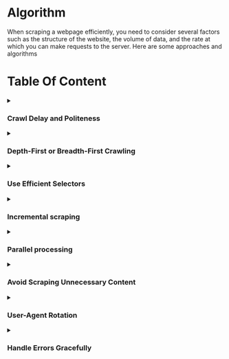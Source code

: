 # Algorithm
When scraping a webpage efficiently, you need to consider several factors such as the structure of the website, the volume of data, and the rate at which you can make requests to the server. Here are some approaches and algorithms

# Table Of Content

<details>
<summary><h3>Crawl Delay and Politeness</h3></summary>
 
`Crawl Delay` and `Politeness` refer to strategies employed in web scraping to ensure that bots (web crawlers or spiders) behave in a respectful and considerate manner towards the websites they are accessing. These strategies are essential to prevent overloading servers with too many requests, which could lead to server strain, increased server costs, or even IP blocking by the website.

**Crawl Delay:**
* **Definition:** Crawl-delay is the `intentional pause` or `delay` between consecutive requests made by a web crawler to a server. It specifies the time a crawler should wait before making another request.
* **Purpose:**
  * **Resource Conservation:** Helps conserve server resources by spacing out requests over time.
  * **Avoiding Overload:** Prevents overloading the server, especially for websites with limited bandwidth or shared hosting.
* **Implementation:**
  * Webmasters may specify a crawl delay in the `robots.txt` file using the `Crawl-delay` directive. For example: Crawl-delay: 5 indicates a delay of `5 seconds` between requests.

**Politeness:**
* **Definition:** Politeness, in the context of web scraping, refers to adhering to ethical guidelines and showing respect to the website and its resources.
* **Respect robots.txt:** Follow the directives in the `robots.txt` file, which may include `crawl delay` and `other rules`.
  * **User-Agent:** Use a proper and descriptive `User-Agent` in `HTTP headers` to **identify** the web crawler. This helps websites understand the nature of the bot and may prevent blocking.
  * **Avoid Overloading:** Limit the number of requests to avoid overloading the server. This includes respecting any specified crawl delay.
  * **Error Handling:** Implement error handling to gracefully handle issues such as `timeouts`, `connection errors`, or unexpected changes in the `website's structure`.

**Benefits:**
* **Avoiding IP Blocking:** Being polite reduces the chances of IP blocking or other countermeasures taken by websites to restrict bot access.
* **Ethical Scraping:** Demonstrates ethical and responsible scraping practices, fostering a positive relationship between the scraper and the website.

**Best Practices:**
* **Implement a Crawl Delay:** Even if not explicitly specified in robots.txt, consider implementing a crawl delay to avoid overloading servers.
* **Set User-Agent Properly:** Ensure that your web scraper provides a User-Agent that identifies it clearly and includes contact information for the administrator.
* **Respect robots.txt:** Always check and respect the rules specified in the robots.txt file of the website you are scraping.
* **Handle Errors Gracefully:** Implement error-handling mechanisms to handle issues like timeouts, network errors, or changes in website structure.
* **Rate Limiting:** Implement rate limiting to control the number of requests per unit of time.

By adhering to crawl delay and politeness guidelines, web scrapers can access data from websites without causing disruption, maintain ethical standards, and contribute to positive interactions between the scraping tool and the web server.
</details>

<details>
<summary><h3>Depth-First or Breadth-First Crawling</h3></summary>

Depth-First Crawling and Breadth-First Crawling are two different strategies used in web crawling to determine the order in which pages are visited. Each strategy has its own advantages and use cases, and the choice between them depends on the specific goals of the web scraping project.

### Depth-First Crawling:
![image](https://github.com/Antony-M1/scrapy/assets/96291963/610aabd2-3f77-43e8-bafb-7c25dc969994)


- **Definition:**
  - In depth-first crawling, the crawler starts from the initial or seed URL and explores as far as possible along each branch of the website's link structure before backtracking. It prioritizes going deeper into the site before visiting other branches.

- **Characteristics:**
  - **[Depth-First Search (DFS):](https://www.geeksforgeeks.org/depth-first-search-or-dfs-for-a-graph/)** The algorithm is similar to a depth-first search traversal in graph theory.
  - **Stack Data Structure:** Implemented using a stack to keep track of URLs to be visited.

- **Advantages:**
  - **Focused Exploration:** Well-suited for scenarios where the goal is to extract detailed information from a specific section of a website.
  - **Memory Efficiency:** Requires less memory compared to breadth-first crawling because it explores one branch at a time.

- **Considerations:**
  - **May Miss Important Pages:** Since it prioritizes depth, it might miss important pages on other branches of the website.

### Breadth-First Crawling:
![image](https://github.com/Antony-M1/scrapy/assets/96291963/3c240736-f112-4d43-8d9e-793fb3131b5c)

- **Definition:**
  - In breadth-first crawling, the crawler starts from the initial URL and systematically visits all pages at the current depth level before moving on to the next level. It explores the website layer by layer.

- **Characteristics:**
  - **[Breadth-First Search (BFS):](https://www.geeksforgeeks.org/breadth-first-search-or-bfs-for-a-graph/)** The algorithm is similar to a breadth-first search traversal in graph theory.
  - **Queue Data Structure:** Implemented using a queue to manage the order of URLs to be visited.

- **Advantages:**
  - **Comprehensive Exploration:** Suitable for scenarios where the goal is to cover a broad range of pages across the website.
  - **Finds Important Pages Early:** Ensures that important pages are discovered early in the crawling process.

- **Considerations:**
  - **Higher Memory Requirements:** Requires more memory compared to depth-first crawling because it explores multiple branches simultaneously.

### Choosing Between Depth-First and Breadth-First Crawling:

1. **Project Goals:**
   - **Depth-First:** Use when the goal is to focus on specific areas or topics within the website.
   - **Breadth-First:** Use when the goal is to gather a comprehensive dataset from various sections of the website.

2. **Resource Constraints:**
   - **Depth-First:** Requires less memory, making it suitable for projects with limited resources.
   - **Breadth-First:** May require more memory but offers a more exhaustive exploration of the website.

3. **Website Structure:**
   - **Depth-First:** Effective for websites with deep hierarchies or when detailed information is concentrated in specific branches.
   - **Breadth-First:** Effective for websites with a flat structure or when the goal is to cover a large surface area.

4. **Link Discovery:**
   - **Depth-First:** Might miss important pages on other branches early in the crawl.
   - **Breadth-First:** Ensures important pages are discovered early in the process.

In practice, a hybrid approach that combines elements of both depth-first and breadth-first crawling is sometimes used to achieve a balance between focused exploration and comprehensive coverage. The choice of strategy depends on the specific requirements and characteristics of the website being scraped.

</details>

<details>

<summary><h3>Use Efficient Selectors</h3></summary>

 `Use Efficient Selectors` refers to the practice of selecting HTML elements on a web page in a way that is both accurate and optimal for web scraping. Efficient selectors help reduce the amount of data retrieved, improve the speed of scraping, and make the code more robust to changes in the website's structure. This practice is particularly important when using libraries like `Beautiful Soup` or `Scrapy` for web scraping.

### Key Concepts:

1. **CSS Selectors and XPath:**
   - **CSS Selectors:** A language for selecting HTML elements based on their attributes, classes, IDs, and relationships with other elements.
   - **XPath:** A query language for selecting nodes from an XML document (and by extension, an HTML document).

2. **Optimizing Selectors:**
   - **Specificity:** Use selectors that are specific to the target element to avoid selecting unintended elements.
   - **Avoid Universal Selectors:** Using universal selectors (`*`) should be avoided as they can match all elements and result in unnecessary data retrieval.

3. **Avoid Fragile Selectors:**
   - **Avoid Relying Solely on Class Names or IDs:** While class names and IDs are commonly used, relying solely on them can make the code fragile to changes. Websites might alter class names or IDs over time.
   - **Use Hierarchical Relationships:** Leverage the hierarchical relationships between elements to create more robust selectors.

4. **Regular Expressions:**
   - **When Necessary:** In certain cases, regular expressions can be employed to match patterns within attribute values or text content. However, they should be used judiciously and only when necessary.

5. **Testing Selectors:**
   - **Browser Developer Tools:** Use browser developer tools to test and validate selectors interactively. This helps ensure that the selected elements match the intended ones.

### Examples:

#### Using CSS Selectors:

```css
/* Good Selector */
div.article > h2.title

/* Avoid Universal Selector */
* .title
```

#### Using XPath:

```xpath
<!-- Good XPath -->
//div[@class='article']/h2[@class='title']

<!-- Avoid Relying Solely on Class Names -->
//h2[@class='title']

<!-- Use Hierarchical Relationships -->
//div[@class='article']//h2
```

### Benefits of Using Efficient Selectors:

1. **Reduced Data Volume:**
   - Efficient selectors help retrieve only the necessary data, reducing the amount of HTML downloaded.

2. **Improved Performance:**
   - Selecting specific elements directly contributes to faster scraping performance.

3. **Robustness to Changes:**
   - Well-crafted selectors are less prone to breaking when websites undergo changes in their structure.

4. **Maintainability:**
   - Code with efficient selectors is more maintainable and easier to understand.

### Best Practices:

1. **Inspect HTML Structure:**
   - Understand the structure of the HTML document to craft selectors that accurately target the desired elements.

2. **Prioritize Specificity:**
   - Prioritize selectors that are specific to the target elements to avoid unintended matches.

3. **Regular Testing:**
   - Regularly test and update selectors as needed, especially if the website's structure evolves.

4. **Consider Future Changes:**
   - Anticipate potential changes to the website's structure and design selectors with flexibility in mind.

By employing efficient selectors, web scraping code becomes more reliable, adaptable, and performs better, ensuring a smoother scraping process even when websites are updated or modified.
</details>

<details>
 <summary><h3>Incremental scraping</h3></summary>
 
`Incremental scraping` is a technique used in web scraping to update a dataset with only the `new` or `modified data` since the last scrape. Instead of re-scraping the entire website, incremental scraping focuses on `fetching` and `extracting` only the information that has changed or is new, saving time and resources. This approach is particularly useful for large websites where scraping the entire content frequently may be impractical.

### Key Concepts:

1. **Timestamps or Identifiers:**
   - To implement incremental scraping, each item on the website needs to have a timestamp or some form of identifier that indicates when it was last updated. This could be a modification timestamp, a version number, or any unique identifier.

2. **Tracking Changes:**
   - The scraper compares the timestamps or identifiers of items on the website with the timestamps recorded during the previous scrape.
   - Items with newer timestamps or different identifiers are considered new or modified, and their data is fetched.

3. **Storing State:**
   - To keep track of the state between scrapes, the scraper needs to store the timestamp or identifier of the most recently scraped data. This information is used as a reference point during the next scrape.

4. **Fetching Only Changes:**
   - Only the items that have changed since the last scrape are retrieved, reducing the amount of data transferred and processed.

### Example Workflow:

1. **Initial Scrape:**
   - The scraper initially scrapes the entire website and records the timestamps or identifiers of each item.

2. **Subsequent Scrape:**
   - During subsequent scrapes, the scraper compares the current timestamps or identifiers with those recorded in the previous scrape.

3. **Identifying Changes:**
   - Items with newer timestamps or different identifiers are identified as changed or new.

4. **Fetching New Data:**
   - Only the data associated with the changed or new items is fetched, reducing the workload compared to scraping the entire website.

5. **Updating State:**
   - After completing the scrape, the scraper updates its stored state with the current timestamps or identifiers for future comparisons.

### Benefits of Incremental Scraping:

1. **Efficiency:**
   - Saves time and resources by fetching only the data that has changed.

2. **Reduced Server Load:**
   - Decreases the load on both the scraper and the server by minimizing the amount of data transferred.

3. **Faster Updates:**
   - Enables more frequent updates since the workload is reduced.

4. **Minimized Impact:**
   - Websites are less likely to detect and block the scraper if it is making fewer requests.

### Considerations:

1. **Website Support:**
   - Not all websites provide timestamps or identifiers for their items. Incremental scraping relies on the availability of such information.

2. **Robustness:**
   - The scraper needs to handle cases where timestamps or identifiers are not consistently provided or may change unexpectedly.

3. **Data Integrity:**
   - The technique assumes that the timestamps or identifiers accurately reflect changes. If this is not the case, incremental scraping may lead to missing or incorrect data.

### Best Practices:

1. **Use Reliable Identifiers:**
   - Ensure that the timestamps or identifiers used for incremental scraping are reliable and consistent.

2. **Handle Data Drift:**
   - Be prepared to handle cases where the structure or identifiers of items change over time.

3. **Regular Monitoring:**
   - Regularly monitor and adjust the scraper to handle any changes in the website's structure or data representation.

By implementing incremental scraping, developers can keep their datasets up-to-date with minimal impact on server resources and a reduced risk of being blocked by the website.
</details>

<details>

<summary><h3>Parallel processing</h3></summary>
 
Parallel processing in the context of web scraping refers to the `concurrent execution` of multiple scraping tasks to improve efficiency and reduce the overall time required to scrape a large amount of data. This approach takes advantage of the `parallelism` available in modern computing systems, allowing multiple tasks to be performed simultaneously.

### Key Concepts:

1. **Concurrency vs. Parallelism:**
   - **Concurrency:** Refers to the ability of different tasks to be executed in overlapping time periods, even if they are not physically running at the same time. It is more about managing multiple tasks simultaneously.
   - **Parallelism:** Involves the actual simultaneous execution of multiple tasks by allocating them to different processors or computing resources.

2. **Benefits of Parallel Processing:**
   - **Faster Execution:** By executing multiple tasks simultaneously, the overall time required to complete a large scraping job is reduced.
   - **Efficient Resource Utilization:** Takes advantage of available computing resources, such as multi-core processors, to perform tasks concurrently.

3. **Strategies for Parallel Scraping:**

   - **Multi-Threaded Scraping:**
     - Utilizes multiple threads within a single process to execute scraping tasks concurrently.
     - Each thread can handle a different request or scrape a different portion of the website.

   - **Multi-Process Scraping:**
     - Involves launching multiple independent processes, each capable of running its own scraping task.
     - Each process operates independently of the others, and they can run on separate CPU cores.

   - **Distributed Scraping:**
     - Distributes scraping tasks across multiple machines or nodes in a network.
     - Tasks are divided among the nodes, and each node processes a subset of the overall workload.

4. **Challenges and Considerations:**

   - **Shared Resources:**
     - Care must be taken when multiple threads or processes access shared resources, such as databases or files, to avoid conflicts.

   - **Concurrency Control:**
     - Proper mechanisms (locks, semaphores) need to be implemented to control access to shared resources and avoid data corruption.

   - **Scalability:**
     - Depending on the size of the task and available resources, choosing the right level of parallelism is crucial for optimal performance.

### Example of Multi-Threaded Scraping:

```python
import threading
import requests

def scrape_page(url):
    response = requests.get(url)
    # Process the response as needed

# List of URLs to scrape
urls_to_scrape = ['http://example.com/page1', 'http://example.com/page2', 'http://example.com/page3']

# Create threads for each URL
threads = [threading.Thread(target=scrape_page, args=(url,)) for url in urls_to_scrape]

# Start the threads
for thread in threads:
    thread.start()

# Wait for all threads to finish
for thread in threads:
    thread.join()
```

### Benefits of Parallel Processing in Scraping:

1. **Improved Speed:**
   - Parallel processing can significantly speed up the scraping process, especially when dealing with a large number of pages.

2. **Efficient Resource Utilization:**
   - Utilizes the available computing resources efficiently by distributing tasks among multiple threads or processes.

3. **Scalability:**
   - Scales well with the number of available computing resources, making it suitable for large scraping tasks.

4. **Concurrency for I/O-bound Tasks:**
   - Particularly effective for I/O-bound tasks, where the scraper spends time waiting for responses from the server.

### Considerations:

1. **Website Policies:**
   - Some websites may have restrictions on the number of simultaneous requests from a single IP address. Scraping too aggressively in parallel may lead to IP blocking.

2. **Code Complexity:**
   - Implementing parallel processing introduces complexity, and proper synchronization mechanisms need to be employed to avoid data corruption.

3. **Resource Constraints:**
   - The effectiveness of parallel processing depends on the availability of computing resources (CPU cores, memory) and the nature of the scraping task.

### Best Practices:

1. **Respect Website Policies:**
   - Adhere to the website's terms of service and robots.txt guidelines to avoid being blocked.

2. **Optimal Parallelism:**
   - Choose an optimal level of parallelism based on the available resources and the nature of the scraping task.

3. **Scalability Testing:**
   - Test the scraping application's scalability to ensure it performs well as the workload increases.

Parallel processing is a powerful technique for improving the efficiency of web scraping, especially when dealing with large datasets or frequent updates. However, it requires careful implementation and consideration of the specific requirements of the scraping task and the policies of the targeted websites.
</details>

<details>
 <summary><h3>Avoid Scraping Unnecessary Content</h3></summary>

 `Avoid Scraping Unnecessary Content` is a principle in web scraping that emphasizes the importance of focusing on extracting only the relevant information from a website, while avoiding unnecessary content that doesn't contribute to the intended purpose of the scraping task. This approach is essential for optimizing the efficiency of the scraping process, conserving resources, and adhering to ethical scraping practices.

### Key Concepts:

1. **Targeted Data Extraction:**
   - Define a clear objective for your scraping task and identify the specific data elements you need from the website.
   - Design your scraping logic to target and extract only the essential information, avoiding unnecessary HTML elements and pages.

2. **Minimize Requests:**
   - Limit the number of HTTP requests to the server by fetching only the pages or resources that contain relevant data.
   - Avoid scraping unnecessary pages or making redundant requests that don't contribute to the desired data.

3. **Use Efficient Selectors:**
   - Utilize precise and efficient CSS or XPath selectors to directly target the elements containing the data you need.
   - Avoid overly broad selectors that capture irrelevant content, leading to larger and more complex responses.

4. **Adherence to Robots.txt:**
   - Respect the rules specified in the website's `robots.txt` file, which provides guidelines on which parts of the site can be crawled.
   - Avoid scraping pages or content explicitly marked as off-limits in the `robots.txt` file.

5. **Filtering and Cleaning:**
   - Implement filtering mechanisms to remove unwanted content from the extracted data.
   - Clean and preprocess the data to ensure that only relevant and valid information is retained.

6. **Dynamic Content Handling:**
   - If a website relies heavily on JavaScript to load content dynamically, consider using tools like Selenium to interact with the page and retrieve dynamically loaded data.
   - Ensure that your scraping logic accommodates the loading of dynamic content without unnecessary duplication.

7. **Ethical Considerations:**
   - Adhere to ethical scraping practices and avoid extracting sensitive or personal information without proper consent.
   - Be mindful of the impact of your scraping activity on the website's server resources and user experience.

### Best Practices:

1. **Clear Specification:**
   - Clearly define the scope and purpose of your scraping task before writing the scraping logic.
   - Identify the specific data points you need and focus on extracting those.

2. **Regular Expression Filtering:**
   - Use regular expressions to filter and clean text data, removing unwanted characters or patterns.

3. **Optimized Selectors:**
   - Use optimized and specific CSS or XPath selectors to target elements accurately.
   - Regularly review and update selectors if the website structure changes.

4. **Custom User-Agent:**
   - Consider using a custom User-Agent in your HTTP requests to mimic a browser and reduce the likelihood of being blocked.

5. **Rate Limiting:**
   - Implement rate limiting to avoid making too many requests in a short period, which can trigger anti-scraping measures.

6. **Avoid Scraping Binary Files:**
   - If your goal is to extract textual data, avoid unnecessary downloads of binary files (images, videos) unless they are directly relevant to your task.

By focusing on scraping only the necessary and relevant content, you can streamline your scraping process, reduce the load on the website's server, and maintain good scraping practices. This approach also contributes to the development of more efficient and ethical web scraping applications.
</details>

<details>
 <summary><h3>User-Agent Rotation</h3></summary>

 `User-Agent Rotation` is a technique used in web scraping to vary the User-Agent header in HTTP requests sent to a website. The User-Agent header provides information about the client (in this case, the web scraper) making the request, including details about the browser and operating system. Rotating User-Agents is a strategy employed to mimic diverse user behavior and avoid detection by `anti-scraping mechanisms` that may be in place on the target website.

### Key Concepts:

1. **User-Agent Header:**
   - The User-Agent header is a part of the HTTP request sent by a client to a server. It contains information about the client, such as the browser type, version, and operating system.
   - Websites often use this information to optimize content delivery and user experience.

2. **Anti-Scraping Measures:**
   - Some websites implement anti-scraping measures to identify and block automated bots or scrapers.
   - Analyzing the User-Agent header is one common method used by websites to distinguish between requests from browsers and those from automated scripts.

3. **User-Agent Rotation:**
   - User-Agent rotation involves using a pool of different User-Agent strings and rotating through them when making HTTP requests.
   - By changing the User-Agent for each request, the scraper appears as multiple, distinct users, making it more challenging for the website to detect and block scraping activity.

4. **User-Agent Diversity:**
   - The User-Agent pool should include a variety of User-Agent strings that represent different browsers, devices, and versions.
   - Mimicking real user diversity helps the scraper blend in with normal browsing behavior.

### Implementation Example (Python with Requests Library):

```python
import requests
from itertools import cycle

# List of User-Agents for rotation
user_agents = [
    "Mozilla/5.0 (Windows NT 10.0; Win64; x64) AppleWebKit/537.36 (KHTML, like Gecko) Chrome/58.0.3029.110 Safari/537.3",
    "Mozilla/5.0 (Windows NT 10.0; Win64; x64) AppleWebKit/537.36 (KHTML, like Gecko) Chrome/91.0.4472.124 Safari/537.36",
    "Mozilla/5.0 (Macintosh; Intel Mac OS X 10_15_7) AppleWebKit/537.36 (KHTML, like Gecko) Chrome/91.0.4472.124 Safari/537.36",
    # Add more User-Agent strings
]

# Create an iterator to cycle through User-Agents
user_agent_cycle = cycle(user_agents)

# Make a request with a rotated User-Agent
def make_request(url):
    user_agent = next(user_agent_cycle)
    headers = {'User-Agent': user_agent}
    response = requests.get(url, headers=headers)
    return response

# Example usage
url = 'http://example.com'
response = make_request(url)
print(response.text)
```

### Best Practices:

1. **Diversity in User-Agents:**
   - Include a diverse set of User-Agents in your rotation pool to simulate different browsers, devices, and versions.

2. **Randomization:**
   - Randomly select a User-Agent from the pool for each request to avoid patterns that may be detected by anti-scraping mechanisms.

3. **Dynamic Rotation:**
   - Implement dynamic rotation by changing User-Agents during the scraping session to mimic evolving user behavior.

4. **Monitoring and Adaptation:**
   - Monitor scraping performance and adjust the rotation strategy based on any changes in the website's anti-scraping measures.

5. **Ethical Considerations:**
   - Respect the website's terms of service and robots.txt guidelines, and avoid aggressive scraping that may disrupt normal website operations.

User-Agent rotation is a useful strategy to enhance the stealthiness of a web scraper and reduce the risk of being blocked by websites employing anti-scraping measures. However, it's important to use this technique responsibly and in compliance with the website's policies.
</details>

<details>
 <summary><h3>Handle Errors Gracefully</h3></summary>

 `Handle Errors Gracefully` is a programming practice that involves anticipating, capturing, and managing errors or exceptions that may occur during the execution of a script or program. In the context of web scraping, this algorithm focuses on creating robust and resilient scraping scripts that can recover from unexpected issues without crashing or causing disruptions.

### Key Concepts:

1. **Error Types:**
   - **Network Errors:** Issues related to internet connectivity, timeouts, or unavailability of the target server.
   - **HTTP Errors:** Errors returned by the server, such as 404 Not Found or 500 Internal Server Error.
   - **Parsing Errors:** Problems in extracting or processing data from the HTML structure of a web page.

2. **Error Handling Strategies:**
   - **Try-Except Blocks:** Use try-except blocks to encapsulate code that might raise an exception. This allows the script to catch errors and execute alternative actions or provide graceful degradation.
   - **Logging:** Implement a logging mechanism to record details about errors, warnings, or unexpected events. This information aids in troubleshooting and debugging.
   - **Retrying:** For transient errors, consider incorporating retry mechanisms to reattempt the operation after a certain delay.
   - **Fallback Mechanisms:** Provide fallback values or alternative paths for critical operations. This prevents a single error from causing a complete failure of the script.
   - **User Feedback:** If the scraping script is part of a larger application, consider providing user-friendly error messages or feedback to users or developers.

3. **Graceful Degradation:**
   - Design the script to gracefully degrade its functionality in the presence of errors. This may involve skipping problematic pages, using cached data, or adjusting the scraping strategy dynamically.

### Implementation Example (Python with Requests and BeautifulSoup):

```python
import requests
from bs4 import BeautifulSoup

def scrape_website(url):
    try:
        # Make the HTTP request
        response = requests.get(url)
        response.raise_for_status()  # Raise an HTTPError for bad responses

        # Parse the HTML content
        soup = BeautifulSoup(response.content, 'html.parser')

        # Extract data
        title = soup.find('title').text
        # ... (additional data extraction)

        return {'title': title, 'status': 'success'}

    except requests.exceptions.RequestException as e:
        # Handle network-related errors
        return {'status': 'error', 'error_type': 'network', 'error_message': str(e)}

    except requests.exceptions.HTTPError as e:
        # Handle HTTP errors
        return {'status': 'error', 'error_type': 'http', 'error_message': str(e)}

    except Exception as e:
        # Handle other unexpected errors
        return {'status': 'error', 'error_type': 'unknown', 'error_message': str(e)}

# Example usage
result = scrape_website('http://example.com')
print(result)
```

### Best Practices:

1. **Detailed Logging:**
   - Implement logging with sufficient detail to capture the context of errors, making it easier to diagnose and fix issues.

2. **Granular Error Handling:**
   - Handle different types of errors separately to provide targeted responses and avoid generic error messages.

3. **Testing and Debugging:**
   - Regularly test the scraping script on different websites and scenarios to identify potential error sources.
   - Include debugging information in logs to aid in diagnosing errors.

4. **Monitoring:**
   - Implement monitoring mechanisms to detect anomalies or unexpected behavior during scraping operations.

5. **Adherence to Policies:**
   - Respect the website's terms of service and robots.txt guidelines, and ensure that error handling aligns with ethical scraping practices.

Handling errors gracefully is crucial for building robust web scraping applications that can adapt to various situations and maintain reliable performance over time. This approach contributes to the long-term sustainability and effectiveness of web scraping solutions.
</details>
